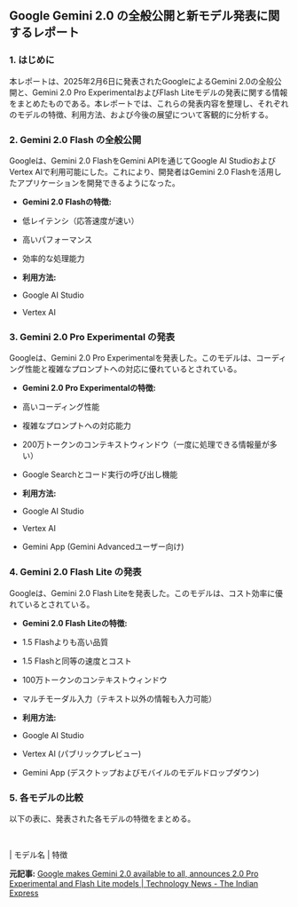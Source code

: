 ## Google Gemini 2.0 の全般公開と新モデル発表に関するレポート

### 1. はじめに

本レポートは、2025年2月6日に発表されたGoogleによるGemini 2.0の全般公開と、Gemini 2.0 Pro ExperimentalおよびFlash Liteモデルの発表に関する情報をまとめたものである。本レポートでは、これらの発表内容を整理し、それぞれのモデルの特徴、利用方法、および今後の展望について客観的に分析する。

### 2. Gemini 2.0 Flash の全般公開

Googleは、Gemini 2.0 FlashをGemini APIを通じてGoogle AI StudioおよびVertex AIで利用可能にした。これにより、開発者はGemini 2.0 Flashを活用したアプリケーションを開発できるようになった。

* **Gemini 2.0 Flashの特徴:**
 * 低レイテンシ（応答速度が速い）
 * 高いパフォーマンス
 * 効率的な処理能力

* **利用方法:**
 * Google AI Studio
 * Vertex AI

### 3. Gemini 2.0 Pro Experimental の発表

Googleは、Gemini 2.0 Pro Experimentalを発表した。このモデルは、コーディング性能と複雑なプロンプトへの対応に優れているとされている。

* **Gemini 2.0 Pro Experimentalの特徴:**
 * 高いコーディング性能
 * 複雑なプロンプトへの対応能力
 * 200万トークンのコンテキストウィンドウ（一度に処理できる情報量が多い）
 * Google Searchとコード実行の呼び出し機能

* **利用方法:**
 * Google AI Studio
 * Vertex AI
 * Gemini App (Gemini Advancedユーザー向け)

### 4. Gemini 2.0 Flash Lite の発表

Googleは、Gemini 2.0 Flash Liteを発表した。このモデルは、コスト効率に優れているとされている。

* **Gemini 2.0 Flash Liteの特徴:**
 * 1.5 Flashよりも高い品質
 * 1.5 Flashと同等の速度とコスト
 * 100万トークンのコンテキストウィンドウ
 * マルチモーダル入力（テキスト以外の情報も入力可能）

* **利用方法:**
 * Google AI Studio
 * Vertex AI (パブリックプレビュー)
 * Gemini App (デスクトップおよびモバイルのモデルドロップダウン)

### 5. 各モデルの比較

以下の表に、発表された各モデルの特徴をまとめる。

<br>

| モデル名 | 特徴 

**元記事:** [Google makes Gemini 2.0 available to all, announces 2.0 Pro Experimental and Flash Lite models | Technology News - The Indian Express](https://indianexpress.com/article/technology/artificial-intelligence/google-makes-gemini-2-0-available-to-all-9820503/)